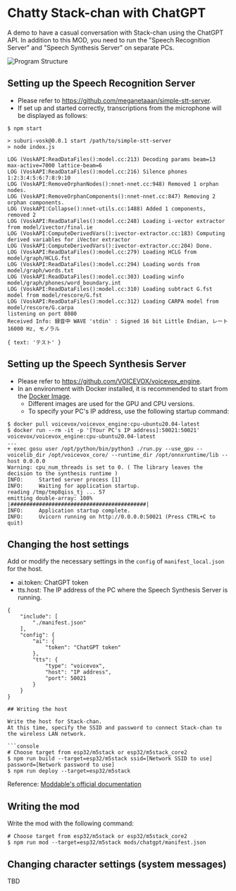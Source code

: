 # Chatty Stack-chan with ChatGPT

A demo to have a casual conversation with Stack-chan using the ChatGPT API.
In addition to this MOD, you need to run the "Speech Recognition Server" and "Speech Synthesis Server" on separate PCs.

![Program Structure](../../docs/images/architecture.drawio.png)

## Setting up the Speech Recognition Server

- Please refer to https://github.com/meganetaaan/simple-stt-server.
- If set up and started correctly, transcriptions from the microphone will be displayed as follows:

```
$ npm start

> suburi-vosk@0.0.1 start /path/to/simple-stt-server
> node index.js

LOG (VoskAPI:ReadDataFiles():model.cc:213) Decoding params beam=13 max-active=7000 lattice-beam=6
LOG (VoskAPI:ReadDataFiles():model.cc:216) Silence phones 1:2:3:4:5:6:7:8:9:10
LOG (VoskAPI:RemoveOrphanNodes():nnet-nnet.cc:948) Removed 1 orphan nodes.
LOG (VoskAPI:RemoveOrphanComponents():nnet-nnet.cc:847) Removing 2 orphan components.
LOG (VoskAPI:Collapse():nnet-utils.cc:1488) Added 1 components, removed 2
LOG (VoskAPI:ReadDataFiles():model.cc:248) Loading i-vector extractor from model/ivector/final.ie
LOG (VoskAPI:ComputeDerivedVars():ivector-extractor.cc:183) Computing derived variables for iVector extractor
LOG (VoskAPI:ComputeDerivedVars():ivector-extractor.cc:204) Done.
LOG (VoskAPI:ReadDataFiles():model.cc:279) Loading HCLG from model/graph/HCLG.fst
LOG (VoskAPI:ReadDataFiles():model.cc:294) Loading words from model/graph/words.txt
LOG (VoskAPI:ReadDataFiles():model.cc:303) Loading winfo model/graph/phones/word_boundary.int
LOG (VoskAPI:ReadDataFiles():model.cc:310) Loading subtract G.fst model from model/rescore/G.fst
LOG (VoskAPI:ReadDataFiles():model.cc:312) Loading CARPA model from model/rescore/G.carpa
listening on port 8080
Received Info: 録音中 WAVE 'stdin' : Signed 16 bit Little Endian, レート 16000 Hz, モノラル

{ text: 'テスト' }
```

## Setting up the Speech Synthesis Server

- Please refer to https://github.com/VOICEVOX/voicevox_engine.
- In an environment with Docker installed, it is recommended to start from the [Docker Image](https://hub.docker.com/r/voicevox/voicevox_engine).
  - Different images are used for the GPU and CPU versions.
  - To specify your PC's IP address, use the following startup command:

```console
$ docker pull voicevox/voicevox_engine:cpu-ubuntu20.04-latest
$ docker run --rm -it -p '[Your PC's IP address]:50021:50021' voicevox/voicevox_engine:cpu-ubuntu20.04-latest
...
+ exec gosu user /opt/python/bin/python3 ./run.py --use_gpu --voicelib_dir /opt/voicevox_core/ --runtime_dir /opt/onnxruntime/lib --host 0.0.0.0
Warning: cpu_num_threads is set to 0. ( The library leaves the decision to the synthesis runtime )
INFO:     Started server process [1]
INFO:     Waiting for application startup.
reading /tmp/tmp8qiss_tj ... 57
emitting double-array: 100% |###########################################| 
INFO:     Application startup complete.
INFO:     Uvicorn running on http://0.0.0.0:50021 (Press CTRL+C to quit)
```

## Changing the host settings

Add or modify the necessary settings in the `config` of `manifest_local.json` for the host.

- ai.token: ChatGPT token
- tts.host: The IP address of the PC where the Speech Synthesis Server is running.

```
{
    "include": [
        "./manifest.json"
    ],
    "config": {
        "ai": {
            "token": "ChatGPT token"
        },
        "tts": {
            "type": "voicevox",
            "host": "IP address",
            "port": 50021
        }
    }
}

## Writing the host

Write the host for Stack-chan.
At this time, specify the SSID and password to connect Stack-chan to the wireless LAN network.

```console
# Choose target from esp32/m5stack or esp32/m5stack_core2
$ npm run build --target=esp32/m5stack ssid=[Network SSID to use] password=[Network password to use]
$ npm run deploy --target=esp32/m5stack
```

Reference: [Moddable's official documentation](https://github.com/Moddable-OpenSource/moddable/tree/public/examples#wifi-configuration)

## Writing the mod

Write the mod with the following command:

```console
# Choose target from esp32/m5stack or esp32/m5stack_core2
$ npm run mod --target=esp32/m5stack mods/chatgpt/manifest.json
```

## Changing character settings (system messages)

TBD
